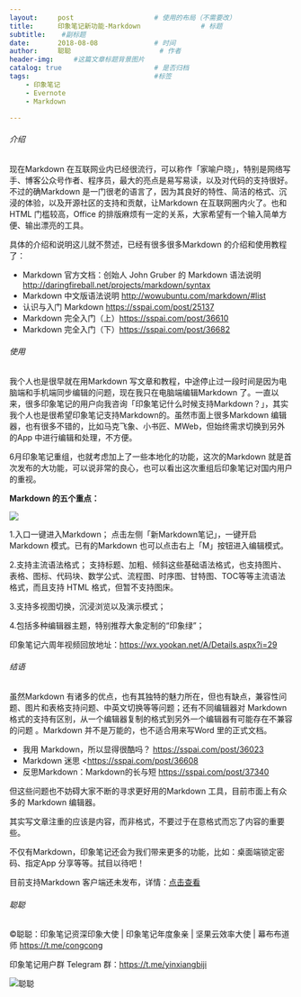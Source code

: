 ```yaml
---
layout:     post                    # 使用的布局（不需要改）
title:      印象笔记新功能-Markdown               # 标题 
subtitle:    #副标题
date:       2018-08-08              # 时间
author:     聪聪                      # 作者
header-img:     #这篇文章标题背景图片
catalog: true                       # 是否归档
tags:                               #标签
    - 印象笔记
    - Evernote
    - Markdown

---
```


###### 介绍
现在Markdown 在互联网业内已经很流行，可以称作「家喻户晓」，特别是网络写手、博客公众号作者、程序员，最大的亮点是易写易读，以及对代码的支持很好。不过的确Markdown 是一门很老的语言了，因为其良好的特性、简洁的格式、沉浸的体验，以及开源社区的支持和贡献，让Markdown 在互联网圈内火了。也和HTML 门槛较高，Office 的排版麻烦有一定的关系，大家希望有一个输入简单方便、输出漂亮的工具。

具体的介绍和说明这儿就不赘述，已经有很多很多Markdown 的介绍和使用教程了：

- Markdown 官方文档：创始人 John Gruber 的 Markdown 语法说明 <http://daringfireball.net/projects/markdown/syntax>
- Markdown 中文版语法说明 <http://wowubuntu.com/markdown/#list>
- 认识与入门 Markdown <https://sspai.com/post/25137>
- Markdown 完全入门（上）<https://sspai.com/post/36610>
- Markdown 完全入门（下）<https://sspai.com/post/36682>

###### 使用
我个人也是很早就在用Markdown 写文章和教程，中途停止过一段时间是因为电脑端和手机端同步编辑的问题，现在我只在电脑端编辑Markdown 了。一直以来，很多印象笔记的用户向我咨询「印象笔记什么时候支持Markdown？」，其实我个人也是很希望印象笔记支持Markdown的。虽然市面上很多Markdown 编辑器，也有很多不错的，比如马克飞象、小书匠、MWeb，但始终需求切换到另外的App 中进行编辑和处理，不方便。

6月印象笔记重组，也就考虑加上了一些本地化的功能，这次的Markdown 就是首次发布的大功能，可以说非常的良心，也可以看出这次重组后印象笔记对国内用户的重视。

**Markdown 的五个重点：**

![](https://i.v2ex.co/62q7XWyR.gif)

1.入口一键进入Markdown；
点击左侧「新Markdown笔记」，一键开启Markdown 模式。已有的Markdown 也可以点击右上「M」按钮进入编辑模式。

2.支持主流语法格式；
支持标题、加粗、倾斜这些基础语法格式，也支持图片、表格、图标、代码块、数学公式、流程图、时序图、甘特图、TOC等等主流语法格式，而且支持 HTML 格式，但暂不支持图床。

3.支持多视图切换，沉浸浏览以及演示模式；

4.包括多种编辑器主题，特别推荐大象定制的“印象绿”；

印象笔记六周年视频回放地址：<https://wx.yookan.net/A/Details.aspx?i=29>

###### 结语

虽然Markdown 有诸多的优点，也有其独特的魅力所在，但也有缺点，兼容性问题、图片和表格支持问题、中英文切换等等问题；还有不同编辑器对 Markdown 格式的支持有区别，从一个编辑器复制的格式到另外一个编辑器有可能存在不兼容的问题 。Markdown 并不是万能的，也不适合用来写Word 里的正式文档。

- 我用 Markdown，所以显得很酷吗？ <https://sspai.com/post/36023>
- Markdown 迷思 <https://sspai.com/post/36608
- 反思Markdown：Markdown的长与短 <https://sspai.com/post/37340>

但这些问题也不妨碍大家不断的寻求更好用的Markdown 工具，目前市面上有众多的 Markdown 编辑器。

其实写文章注重的应该是内容，而非格式，不要过于在意格式而忘了内容的重要些。

不仅有Markdown，印象笔记还会为我们带来更多的功能，比如：桌面端锁定密码、指定App 分享等等。拭目以待吧！

目前支持Markdown 客户端还未发布，详情：[点击查看](https://congcong0806.github.io/2018/07/12/Evernote-YinxiangChina/)

###### 聪聪
&copy;聪聪：印象笔记资深印象大使 | 印象笔记年度象亲 | 坚果云效率大使 | 幕布布道师 <https://t.me/congcong>

印象笔记用户群 Telegram 群：<https://t.me/yinxiangbiji>

![聪聪](https://i.v2ex.co/ay8At5dC.png)
